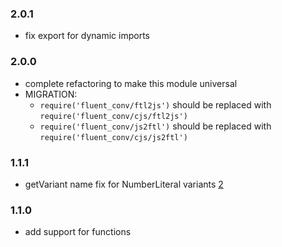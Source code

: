 ### 2.0.1

- fix export for dynamic imports

### 2.0.0

- complete refactoring to make this module universal
- MIGRATION:
    - `require('fluent_conv/ftl2js')` should be replaced with `require('fluent_conv/cjs/ftl2js')`
    - `require('fluent_conv/js2ftl')` should be replaced with `require('fluent_conv/cjs/js2ftl')`

### 1.1.1

- getVariant name fix for NumberLiteral variants [2](https://github.com/locize/fluent_conv/pull/2)

### 1.1.0

- add support for functions
